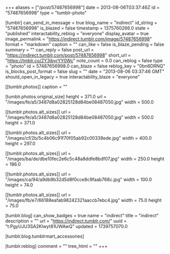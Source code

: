 +++
aliases = ["/post/57487656998"]
date = 2013-08-06T03:37:46Z
id = "57487656998"
type = "tumblr-photo"

[tumblr]
can_send_in_message = true
blog_name = "indirect"
id_string = "57487656998"
is_blazed = false
timestamp = 1375760266.0
state = "published"
interactability_reblog = "everyone"
display_avatar = true
image_permalink = "https://indirect.tumblr.com/image/57487656998"
format = "markdown"
caption = ""
can_like = false
is_blaze_pending = false
summary = ""
can_reply = false
post_url = "https://indirect.tumblr.com/post/57487656998"
short_url = "https://tmblr.co/ZY3jbyrYY0Wc"
note_count = 0.0
can_reblog = false
type = "photo"
id = 57487656998.0
can_blaze = false
reblog_key = "0bn6DRNQ"
is_blocks_post_format = false
slug = ""
date = "2013-08-06 03:37:46 GMT"
should_open_in_legacy = true
interactability_blaze = "everyone"

[[tumblr.photos]]
caption = ""

[tumblr.photos.original_size]
height = 371.0
url = "/images/fe/a5/3487d8a02825128d84be08487050.jpg"
width = 500.0

[[tumblr.photos.alt_sizes]]
url = "/images/fe/a5/3487d8a02825128d84be08487050.jpg"
width = 500.0
height = 371.0

[[tumblr.photos.alt_sizes]]
url = "/images/cf/2b/5c4b06c91f70f05ab92c00338ede.jpg"
width = 400.0
height = 297.0

[[tumblr.photos.alt_sizes]]
url = "/images/ba/de/dbe10fec2e6c5c48a8ddfe8bdf07.jpg"
width = 250.0
height = 186.0

[[tumblr.photos.alt_sizes]]
url = "/images/ca/94/a9db9b32d5d8f0cce8c9faab768c.jpg"
width = 100.0
height = 74.0

[[tumblr.photos.alt_sizes]]
url = "/images/fb/e7/66188eafab98242321aaccb7ebc4.jpg"
width = 75.0
height = 75.0

[tumblr.blog]
can_show_badges = true
name = "indirect"
title = "indirect"
description = ""
url = "https://indirect.tumblr.com/"
uuid = "t:PgyUJU3SA2Klwyt81UWAwQ"
updated = 1739757070.0

[tumblr.blog.tumblrmart_accessories]

[tumblr.reblog]
comment = ""
tree_html = ""
+++

